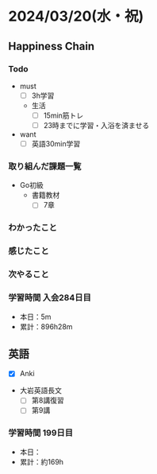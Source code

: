 # 2024/03/20(水・祝)

## Happiness Chain

### Todo

- must
  - [ ] 3h学習
  - 生活
    - [ ] 15min筋トレ
    - [ ] 23時までに学習・入浴を済ませる
- want
  - [ ] 英語30min学習

### 取り組んだ課題一覧

- Go初級
  - 書籍教材
    - [ ] 7章

### わかったこと

### 感じたこと

### 次やること

### 学習時間 入会284日目

- 本日：5m
- 累計：896h28m

## 英語

- [x] Anki
- 大岩英語長文
  - [ ] 第8講復習
  - [ ] 第9講

### 学習時間 199日目

- 本日：
- 累計：約169h
